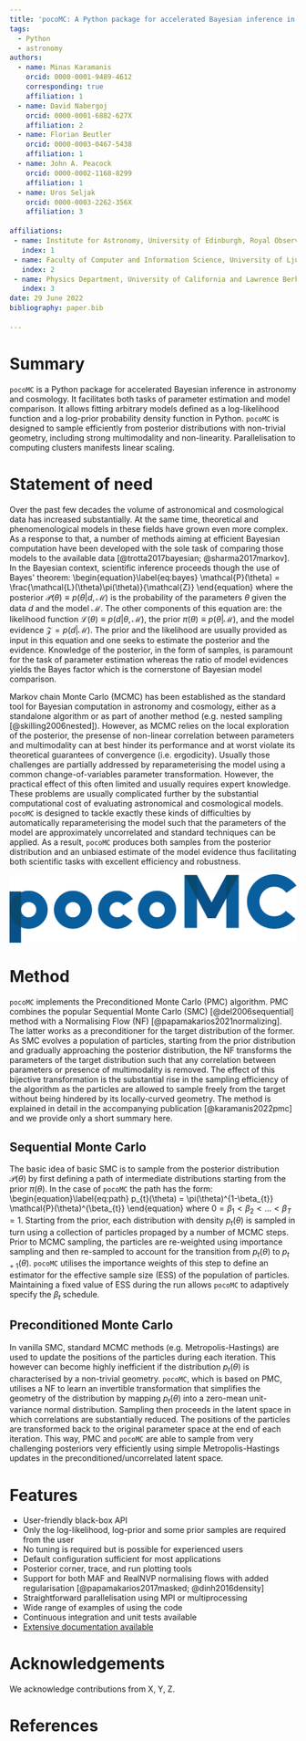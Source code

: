 ```yaml
---
title: 'pocoMC: A Python package for accelerated Bayesian inference in astronomy and cosmology'
tags:
  - Python
  - astronomy
authors:
  - name: Minas Karamanis
    orcid: 0000-0001-9489-4612
    corresponding: true
    affiliation: 1
  - name: David Nabergoj
    orcid: 0000-0001-6882-627X
    affiliation: 2
  - name: Florian Beutler
    orcid: 0000-0003-0467-5438
    affiliation: 1
  - name: John A. Peacock
    orcid: 0000-0002-1168-8299
    affiliation: 1
  - name: Uros Seljak
    orcid: 0000-0003-2262-356X
    affiliation: 3

affiliations:
 - name: Institute for Astronomy, University of Edinburgh, Royal Observatory, Blackford Hill, Edinburgh EH9 3HJ, UK
   index: 1
 - name: Faculty of Computer and Information Science, University of Ljubljana, Ve\v{c}na pot 113, 1000 Ljubljana, Slovenia
   index: 2
 - name: Physics Department, University of California and Lawrence Berkeley National Laboratory Berkeley, CA 94720, USA
   index: 3
date: 29 June 2022
bibliography: paper.bib

---
```


# Summary

`pocoMC` is a Python package for accelerated Bayesian inference in astronomy and 
cosmology. It facilitates both tasks of parameter estimation and model comparison. 
It allows fitting arbitrary models defined as a log-likelihood function and a 
log-prior probability density function in Python. `pocoMC` is designed to sample 
efficiently from  posterior distributions with non-trivial geometry, including 
strong multimodality and non-linearity. Parallelisation to computing clusters 
manifests linear scaling.

# Statement of need

Over the past few decades the volume of astronomical and cosmological data has 
increased substantially. At the same time, theoretical and phenomenological models
in these fields have grown even more complex. As a response to that, a number of methods
aiming at efficient Bayesian computation have been developed with the sole task of
comparing those models to the available data [@trotta2017bayesian; @sharma2017markov]. 
In the Bayesian context, scientific inference proceeds though the use of Bayes' theorem:
\begin{equation}\label{eq:bayes}
\mathcal{P}(\theta) = \frac{\mathcal{L}(\theta)\pi(\theta)}{\mathcal{Z}}
\end{equation}
where the posterior $\mathcal{P}(\theta)\equiv p(\theta\vert d,\mathcal{M})$ is the
probability of the parameters $\theta$ given the data $d$ and the model $\mathcal{M}$.
The other components of this equation are: the likelihood function 
$\mathcal{L}(\theta)\equiv p(d\vert \theta,\mathcal{M})$, the prior $\pi(\theta) \equiv p(\theta\vert \mathcal{M})$,
and the model evidence $\mathcal{Z}=p(d\vert \mathcal{M})$. The prior and the
likelihood are usually provided as input in this equation and one seeks to estimate the 
posterior and the evidence. Knowledge of the posterior, in the form of samples, 
is paramount for the task of parameter estimation whereas the ratio of model 
evidences yields the Bayes factor which is the cornerstone of Bayesian model comparison.

Markov chain Monte Carlo (MCMC) has been established as the standard tool for 
Bayesian computation in astronomy and cosmology, either as a standalone algorithm
or as part of another method (e.g. nested sampling [@skilling2006nested]). However, 
as MCMC relies on the local exploration of the posterior, the presense of non-linear
correlation between parameters and multimodality can at best hinder its performance
and at worst violate its theoretical guarantees of convergence (i.e. ergodicity). Usually
those challenges are partially addressed by reparameterising the model using a common change-of-variables parameter transformation. However, the practical effect of this often limited and usually
requires expert knowledge. These problems are usually complicated further by the substantial
computational cost of evaluating astronomical and cosmological models. `pocoMC` is 
designed to tackle exactly these kinds of difficulties by automatically reparameterising
the model such that the parameters of the model are approximately uncorrelated and standard techniques 
can be applied. As a result, `pocoMC` produces both samples from the posterior distribution and an
unbiased estimate of the model evidence thus facilitating both scientific tasks with excellent 
efficiency and robustness.

![Logo of `pocoMC`.](./../logo.png)

# Method

`pocoMC` implements the Preconditioned Monte Carlo (PMC) algorithm. PMC combines
the popular Sequential Monte Carlo (SMC) [@del2006sequential] method with a Normalising Flow (NF) [@papamakarios2021normalizing]. 
The latter works as a preconditioner for the target distribution of the former. 
As SMC evolves a population of particles, starting from the prior distribution 
and gradually approaching the posterior distribution, the NF transforms the 
parameters of the target distribution such that any correlation between parameters
or presence of multimodality is removed. The effect of this bijective transformation
is the substantial rise in the sampling efficiency of the algorithm as the particles
are allowed to sample freely from the target without being hindered by its locally-curved 
geometry. The method is explained in detail in the accompanying publication [@karamanis2022pmc]
and we provide only a short summary here.

## Sequential Monte Carlo

The basic idea of basic SMC is to sample from the posterior distribution $\mathcal{P}(\theta)$ by first
defining a path of intermediate distributions starting from the prior $\pi(\theta)$. In the
case of `pocoMC` the path has the form:
\begin{equation}\label{eq:path}
p_{t}(\theta) = \pi(\theta)^{1-\beta_{t}} \mathcal{P}(\theta)^{\beta_{t}}
\end{equation}
where $0=\beta_{1}<\beta_{2}<\dots<\beta_{T}=1$. Starting from the prior, each distribution with density $p_{t}(\theta)$ is
sampled in turn using a collection of particles propaged by a number of MCMC steps. Prior to MCMC sampling,
the particles are re-weighted using importance sampling and then re-sampled to account for the transition from
$p_{t}(\theta)$ to $p_{t+1}(\theta)$. `pocoMC` utilises the importance weights of this step to define an estimator
for the effective sample size (ESS) of the population of particles. Maintaining a fixed value of ESS during the run
allows `pocoMC` to adaptively specify the $\beta_{t}$ schedule.

## Preconditioned Monte Carlo

In vanilla SMC, standard MCMC methods (e.g. Metropolis-Hastings) are used to update the positions
of the particles during each iteration. This however can become highly inefficient if the distribution
$p_{t}(\theta)$ is characterised by a non-trivial geometry. `pocoMC`, which is based on PMC, utilises
a NF to learn an invertible transformation that simplifies
the geometry of the distribution by mapping $p_{t}(\theta)$ into a zero-mean unit-variance normal distribution.
Sampling then proceeds in the latent space in which correlations are substantially reduced. The positions of
the particles are transformed back to the original parameter space at the end of each iteration. This way,
PMC and `pocoMC` are able to sample from very challenging posteriors very efficiently using simple Metropolis-Hastings
updates in the preconditioned/uncorrelated latent space.

# Features

- User-friendly black-box API
- Only the log-likelihood, log-prior and some prior samples are required from the user
- No tuning is required but is possible for experienced users
- Default configuration sufficient for most applications
- Posterior corner, trace, and run plotting tools
- Support for both MAF and RealNVP normalising flows with added regularisation [@papamakarios2017masked; @dinh2016density]
- Straightforward parallelisation using MPI or multiprocessing
- Wide range of examples of using the code
- Continuous integration and unit tests available
- [Extensive documentation available](http://pocomc.readthedocs.io)

# Acknowledgements

We acknowledge contributions from X, Y, Z.

# References